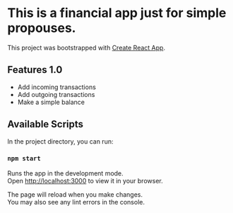 # This is a financial app just for simple propouses.

This project was bootstrapped with [Create React App](https://github.com/facebook/create-react-app).


## Features 1.0
- Add incoming transactions
- Add outgoing transactions
- Make a simple balance

## Available Scripts

In the project directory, you can run:

### `npm start`

Runs the app in the development mode.\
Open [http://localhost:3000](http://localhost:3000) to view it in your browser.

The page will reload when you make changes.\
You may also see any lint errors in the console.
